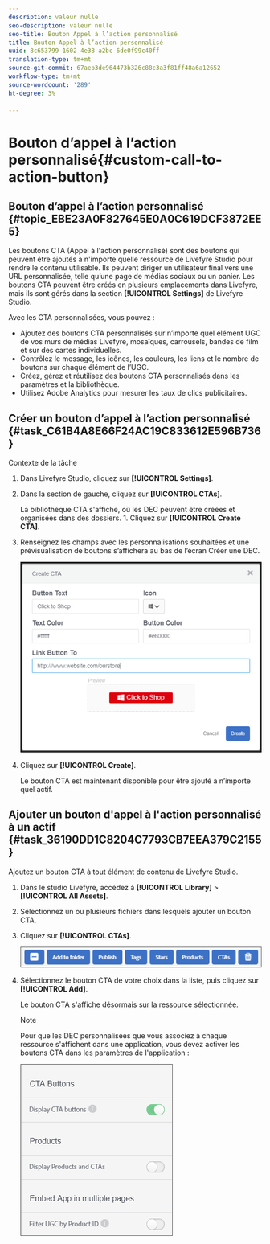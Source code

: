 ```yaml
---
description: valeur nulle
seo-description: valeur nulle
seo-title: Bouton Appel à l’action personnalisé
title: Bouton Appel à l’action personnalisé
uuid: 8c653799-1602-4e38-a2bc-6de0f99c40ff
translation-type: tm+mt
source-git-commit: 67aeb3de964473b326c88c3a3f81ff48a6a12652
workflow-type: tm+mt
source-wordcount: '289'
ht-degree: 3%

---
```



# Bouton d’appel à l’action personnalisé{#custom-call-to-action-button}

## Bouton d’appel à l’action personnalisé {#topic_EBE23A0F827645E0A0C619DCF3872EE5}

Les boutons CTA (Appel à l&#39;action personnalisé) sont des boutons qui peuvent être ajoutés à n&#39;importe quelle ressource de Livefyre Studio pour rendre le contenu utilisable. Ils peuvent diriger un utilisateur final vers une URL personnalisée, telle qu’une page de médias sociaux ou un panier. Les boutons CTA peuvent être créés en plusieurs emplacements dans Livefyre, mais ils sont gérés dans la section **[!UICONTROL Settings]** de Livefyre Studio.

Avec les CTA personnalisées, vous pouvez :

* Ajoutez des boutons CTA personnalisés sur n’importe quel élément UGC de vos murs de médias Livefyre, mosaïques, carrousels, bandes de film et sur des cartes individuelles.
* Contrôlez le message, les icônes, les couleurs, les liens et le nombre de boutons sur chaque élément de l’UGC.
* Créez, gérez et réutilisez des boutons CTA personnalisés dans les paramètres et la bibliothèque.
* Utilisez Adobe Analytics pour mesurer les taux de clics publicitaires.

## Créer un bouton d’appel à l’action personnalisé {#task_C61B4A8E66F24AC19C833612E596B736}

Contexte de la tâche

1. Dans Livefyre Studio, cliquez sur **[!UICONTROL Settings]**.
1. Dans la section de gauche, cliquez sur **[!UICONTROL CTAs]**.

   La bibliothèque CTA s&#39;affiche, où les DEC peuvent être créées et organisées dans des dossiers. 1. Cliquez sur **[!UICONTROL Create CTA]**.
1. Renseignez les champs avec les personnalisations souhaitées et une prévisualisation de boutons s’affichera au bas de l’écran Créer une DEC.

   ![](assets/cta-button-create.png)

1. Cliquez sur **[!UICONTROL Create]**.

   Le bouton CTA est maintenant disponible pour être ajouté à n’importe quel actif.

## Ajouter un bouton d&#39;appel à l&#39;action personnalisé à un actif {#task_36190DD1C8204C7793CB7EEA379C2155}

Ajoutez un bouton CTA à tout élément de contenu de Livefyre Studio.

1. Dans le studio Livefyre, accédez à **[!UICONTROL Library]** > **[!UICONTROL All Assets]**.
1. Sélectionnez un ou plusieurs fichiers dans lesquels ajouter un bouton CTA.
1. Cliquez sur **[!UICONTROL CTAs]**.

   ![](assets/cta-button-create2.png)

1. Sélectionnez le bouton CTA de votre choix dans la liste, puis cliquez sur **[!UICONTROL Add]**.

   Le bouton CTA s&#39;affiche désormais sur la ressource sélectionnée.

   >[!NOTE]
   >
   >Pour que les DEC personnalisées que vous associez à chaque ressource s&#39;affichent dans une application, vous devez activer les boutons CTA dans les paramètres de l&#39;application :
   >
   >![](assets/cta-button-enable.png)
